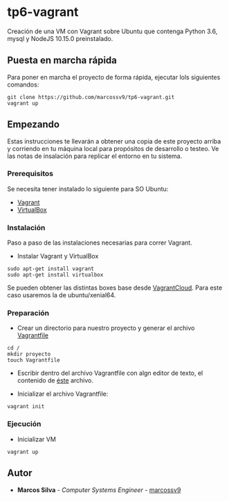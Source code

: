 # tp6-vagrant

Creación de una VM con Vagrant sobre Ubuntu que contenga Python 3.6, mysql y NodeJS 10.15.0 preinstalado.

## Puesta en marcha rápida

Para poner en marcha el proyecto de forma rápida, ejecutar lols siguientes comandos:


```
git clone https://github.com/marcossv9/tp6-vagrant.git
vagrant up
```

## Empezando

Estas instrucciones te llevarán a obtener una copia de este proyecto arriba y corriendo en tu máquina local para propósitos de desarrollo o testeo. Ve las notas de insalación para replicar el entorno en tu sistema.

### Prerequisitos

Se necesita tener instalado lo siguiente para SO Ubuntu:

- [Vagrant](https://www.vagrantup.com/downloads)
- [VirtualBox](https://www.virtualbox.org/wiki/Downloads)

### Instalación

Paso a paso de las instalaciones necesarias para correr Vagrant.

- Instalar Vagrant y VirtualBox

```
sudo apt-get install vagrant
sudo apt-get install virtualbox
```

Se pueden obtener las distintas boxes base desde [VagrantCloud](https://vagrantcloud.com/). Para este caso usaremos la de ubuntu/xenial64.

### Preparación

- Crear un directorio para nuestro proyecto y generar el archivo [Vagrantfile](https://github.com/marcossv9/tp6-vagrant/Vagranfile)

```
cd /
mkdir proyecto
touch Vagrantfile
```

- Escribir dentro del archivo Vagrantfile con algn editor de texto, el contenido de [éste](https://github.com/marcossv9/tp6-vagrant/blob/master/Vagrantfile) archivo.

- Inicializar el archivo Vagrantfile:

```
vagrant init
```

### Ejecución

- Inicializar VM

```
vagrant up
```

## Autor

* **Marcos Silva** - *Computer Systems Engineer* - [marcossv9](https://github.com/marcossv9)